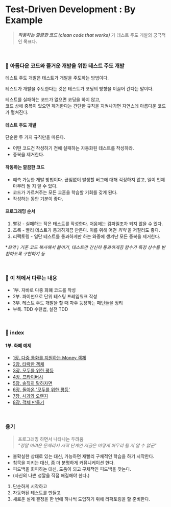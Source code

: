 # Test-Driven Development : By Example

> ***작동하는 깔끔한 코드 (clean code that works)*** 가 테스트 주도 개발의 궁극적인 목표다.

&nbsp;

### 🔖 아름다운 코드와 즐거운 개발을 위한 테스트 주도 개발

테스트 주도 개발은 테스트가 개발을 주도하는 방법이다.  

테스트가 개발을 주도한다는 것은 테스트가 코딩의 방향을 이끌어 간다는 말이다.

테스트를 실패하는 코드가 없으면 코딩을 하지 않고,  
코드 상에 중복이 있으면 제거한다는 간단한 규칙을 지켜나가면 자연스레 아름다운 코드가 펼쳐진다.

#### 테스트 주도 개발

단순한 두 가지 규칙만을 따른다.

- 어떤 코드건 작성하기 전에 실패하는 자동화된 테스트를 작성하라.
- 중복을 제거한다.


#### 작동하는 깔끔한 코드

- 예측 가능한 개발 방법이다. 끊임없이 발생할 버그에 대해 걱정하지 않고, 일이 언제 마무리 될 지 알 수 있다.
- 코드가 가르쳐주는 모든 교훈을 학습할 기회를 갖게 된다.
- 작성하는 동안 기분이 좋다.

#### 프로그래밍 순서

1. 빨강 - 실패하는 작은 테스트를 작성한다. 처음에는 컴파일조차 되지 않을 수 있다.
2. 초록 - 빨리 테스트가 통과하게끔 만든다. 이를 위해 어떤 *죄악* 을 저질러도 좋다.
3. 리팩토링 - 일단 테스트를 통과하게만 하는 와중에 생겨난 모든 중복을 제거한다.

**죄악 ) 기존 코드 복사해서 붙이기, 테스트만 간신히 통과하게끔 함수가 특정 상수를 반환하도록 구현하기 등*

&nbsp;

### 🔖 이 책에서 다루는 내용

- 1부. 자바로 다중 화폐 코드를 작성
- 2부. 파이썬으로 단위 테스팅 프레임워크 작성
- 3부. 테스트 주도 개발을 할 때 자주 등장하는 패턴들을 정리
- 부록. TDD 수련법, 실전 TDD

&nbsp;

### 🔖 index

#### 1부. 화폐 예제  

- [1장. 다중 통화를 지원하는 Money 객체](https://github.com/jeongwon-iee/TDD/blob/master/summary/1%EB%B6%80.%20%ED%99%94%ED%8F%90%20%EC%98%88%EC%A0%9C/01%EC%9E%A5.%20%EB%8B%A4%EC%A4%91%20%ED%86%B5%ED%99%94%EB%A5%BC%20%EC%A7%80%EC%9B%90%ED%95%98%EB%8A%94%20Money%20%EA%B0%9D%EC%B2%B4.md)  
- [2장. 타락한 객체](https://github.com/jeongwon-iee/TDD/blob/master/summary/1%EB%B6%80.%20%ED%99%94%ED%8F%90%20%EC%98%88%EC%A0%9C/02%EC%9E%A5.%20%ED%83%80%EB%9D%BD%ED%95%9C%20%EA%B0%9D%EC%B2%B4.md)  
- [3장. 모두를 위한 평등](https://github.com/jeongwon-iee/TDD/blob/master/summary/1%EB%B6%80.%20%ED%99%94%ED%8F%90%20%EC%98%88%EC%A0%9C/03%EC%9E%A5.%20%EB%AA%A8%EB%91%90%EB%A5%BC%20%EC%9C%84%ED%95%9C%20%ED%8F%89%EB%93%B1.md)  
- [4장. 프라이버시](https://github.com/jeongwon-iee/TDD/blob/master/summary/1%EB%B6%80.%20%ED%99%94%ED%8F%90%20%EC%98%88%EC%A0%9C/04%EC%9E%A5.%20%ED%94%84%EB%9D%BC%EC%9D%B4%EB%B2%84%EC%8B%9C.md)  
- [5장. 솔직히 말하자면](https://github.com/jeongwon-iee/TDD/blob/master/summary/1%EB%B6%80.%20%ED%99%94%ED%8F%90%20%EC%98%88%EC%A0%9C/05%EC%9E%A5.%20%EC%86%94%EC%A7%81%ED%9E%88%20%EB%A7%90%ED%95%98%EC%9E%90%EB%A9%B4.md)  
- [6장. 돌아온 '모두를 위한 평등'](https://github.com/jeongwon-iee/TDD/blob/master/summary/1%EB%B6%80.%20%ED%99%94%ED%8F%90%20%EC%98%88%EC%A0%9C/06%EC%9E%A5.%20%EB%8F%8C%EC%95%84%EC%98%A8%20'%EB%AA%A8%EB%91%90%EB%A5%BC%20%EC%9C%84%ED%95%9C%20%ED%8F%89%EB%93%B1'.md)  
- [7장. 사과와 오렌지](https://github.com/jeongwon-iee/TDD/blob/master/summary/1%EB%B6%80.%20%ED%99%94%ED%8F%90%20%EC%98%88%EC%A0%9C/07%EC%9E%A5.%20%EC%82%AC%EA%B3%BC%EC%99%80%20%EC%98%A4%EB%A0%8C%EC%A7%80.md)  
- [8장. 객체 만들기](https://github.com/jeongwon-iee/TDD/blob/master/summary/1%EB%B6%80.%20%ED%99%94%ED%8F%90%20%EC%98%88%EC%A0%9C/08%EC%9E%A5.%20%EA%B0%9D%EC%B2%B4%20%EB%A7%8C%EB%93%A4%EA%B8%B0.md)  


&nbsp;

### 용기

> 프로그래밍 하면서 나타나는 두려움  
*"정말 어려운 문제라서 시작 단계인 지금은 어떻게 마무리 될 지 알 수 없군"*

- 불확실한 상태로 있는 대신, 가능하면 재빨리 구체적인 학습을 하기 시작한다.
- 침묵을 지키는 대신, 좀 더 분명하게 커뮤니케이션 한다.
- 피드백을 회피하는 대신, 도움이 되고 구체적인 피드백을 찾는다.
- (자신의 나쁜 성깔을 직접 해결해야 한다.)
1. 단순하게 시작하고
2. 자동화된 테스트를 만들고
3. 새로운 설계 결정을 한 번에 하나씩 도입하기 위해 리팩토링을 할 준비한다.

